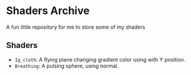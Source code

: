 # Shaders Archive
A fun little repository for me to store some of my shaders

## Shaders
- `Ig_cloth`: A flying plane changing gradient color using with Y position.
- `Breathing`: A pulsing sphere, using normal.
